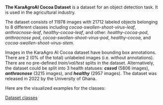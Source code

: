 **The KaraAgroAI Cocoa Dataset** is a dataset for an object detection task. It is used in the agricultural industry. 

The dataset consists of 11978 images with 21712 labeled objects belonging to 8 different classes including *cocoa-swollen-shoot-virus-leaf*, *anthracnose-leaf*, *healthy-cocoa-leaf*, and other: *healthy-cocoa-pod*, *anthracnose pod*, *cocoa-swollen-shoot-virus-pod*, *healthy-cocoa*, and *cocoa-swollen-shoot-virus-stem*.

Images in the KaraAgro AI Cocoa dataset have bounding box annotations. There are 2 (0% of the total) unlabeled images (i.e. without annotations). There are no pre-defined <i>train/val/test</i> splits in the dataset. Alternatively, the dataset could be split into 3 health statuses: ***cssvd*** (5806 images), ***anthracnose*** (3215 images), and ***healthy*** (2957 images). The dataset was released in 2022 by the University of Ghana.

Here are the visualized examples for the classes:

[Dataset classes](https://github.com/dataset-ninja/kara-agro-aI-cocoa/raw/main/visualizations/classes_preview.webm)
